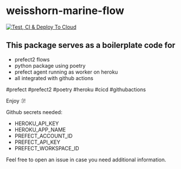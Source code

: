 # weisshorn-marine-flow

[![Test, CI & Deploy To Cloud](https://github.com/sthenkel23/weisshorn-marine-flow/actions/workflows/ci.yml/badge.svg)](https://github.com/sthenkel23/weisshorn-marine-flow/actions/workflows/ci.yml)

## This package serves as a boilerplate code for

- prefect2 flows
- python package using poetry
- prefect agent running as worker on heroku
- all integrated with github actions

#prefect #prefect2 #poetry #heroku #cicd #githubactions

Enjoy :)!

Github secrets needed:
- HEROKU_API_KEY
- HEROKU_APP_NAME
- PREFECT_ACCOUNT_ID
- PREFECT_API_KEY
- PREFECT_WORKSPACE_ID

Feel free to open an issue in case you need additional information.
